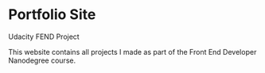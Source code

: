# Portfolio Site

Udacity FEND Project

This website contains all projects I made as part of the Front End Developer Nanodegree course.